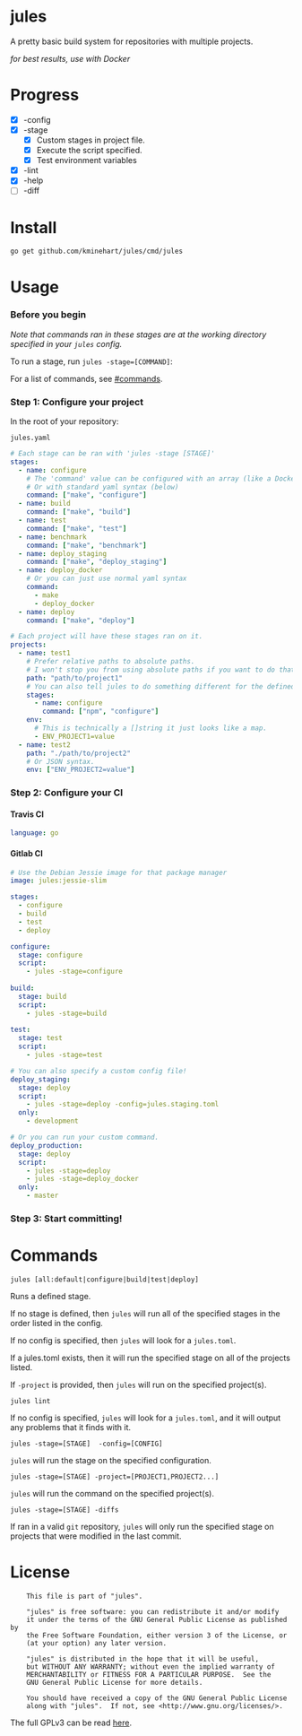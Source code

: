 # jules
A pretty basic build system for repositories with multiple projects.

_for best results, use with Docker_

# Progress
* [x] -config
* [x] -stage
  * [x] Custom stages in project file.
  * [x] Execute the script specified.
  * [x] Test environment variables
* [x] -lint
* [x] -help
* [ ] -diff

# Install

```
go get github.com/kminehart/jules/cmd/jules
```

# Usage

### Before you begin

_Note that commands ran in these stages are at the working directory specified in your `jules` config._

To run a stage, run `jules -stage=[COMMAND]`:

For a list of commands, see [#commands](#commands).

### Step 1:  Configure your project

In the root of your repository:

`jules.yaml`

```yaml
# Each stage can be ran with 'jules -stage [STAGE]'
stages:
  - name: configure
    # The 'command' value can be configured with an array (like a Dockerfile)
    # Or with standard yaml syntax (below)
    command: ["make", "configure"]
  - name: build
    command: ["make", "build"]
  - name: test
    command: ["make", "test"]
  - name: benchmark
    command: ["make", "benchmark"]
  - name: deploy_staging
    command: ["make", "deploy_staging"]
  - name: deploy_docker
    # Or you can just use normal yaml syntax
    command: 
      - make
      - deploy_docker
  - name: deploy
    command: ["make", "deploy"]

# Each project will have these stages ran on it.
projects:
  - name: test1
    # Prefer relative paths to absolute paths.
    # I won't stop you from using absolute paths if you want to do that though.
    path: "path/to/project1"
    # You can also tell jules to do something different for the defined stages for this project.
    stages:
      - name: configure
        command: ["npm", "configure"]
    env:
      # This is technically a []string it just looks like a map.
      - ENV_PROJECT1=value
  - name: test2
    path: "./path/to/project2"
    # Or JSON syntax.
    env: ["ENV_PROJECT2=value"]
```

### Step 2:  Configure your CI

#### Travis CI
```yml
language: go
```

#### Gitlab CI

```yml
# Use the Debian Jessie image for that package manager
image: jules:jessie-slim

stages:
  - configure
  - build
  - test
  - deploy

configure:
  stage: configure
  script:
    - jules -stage=configure
    
build:
  stage: build
  script:
    - jules -stage=build
    
test:
  stage: test
  script:
    - jules -stage=test

# You can also specify a custom config file!
deploy_staging:
  stage: deploy
  script:
    - jules -stage=deploy -config=jules.staging.toml
  only:
    - development

# Or you can run your custom command.
deploy_production:
  stage: deploy
  script:
    - jules -stage=deploy
    - jules -stage=deploy_docker
  only:
    - master
```

### Step 3: Start committing!

# Commands

```
jules [all:default|configure|build|test|deploy]
```

Runs a defined stage.

If no stage is defined, then `jules` will run all of the specified stages in the order listed in the config.

If no config is specified, then `jules` will look for a `jules.toml`. 

If a jules.toml exists, then it will run the specified stage on all of the projects listed.

If `-project` is provided, then `jules` will run on the specified project(s).

```
jules lint
```

If no config is specified, `jules` will look for a `jules.toml`, and it will output any problems that it finds with it.

```
jules -stage=[STAGE]  -config=[CONFIG]
```

`jules` will run the stage on the specified configuration.

```
jules -stage=[STAGE] -project=[PROJECT1,PROJECT2...]
```

`jules` will run the command on the specified project(s).

```
jules -stage=[STAGE] -diffs
```

If ran in a valid `git` repository, `jules` will only run the specified stage on projects that were modified in the last commit. 

# License

```
    This file is part of "jules".

    "jules" is free software: you can redistribute it and/or modify
    it under the terms of the GNU General Public License as published by
    the Free Software Foundation, either version 3 of the License, or
    (at your option) any later version.

    "jules" is distributed in the hope that it will be useful,
    but WITHOUT ANY WARRANTY; without even the implied warranty of
    MERCHANTABILITY or FITNESS FOR A PARTICULAR PURPOSE.  See the
    GNU General Public License for more details.

    You should have received a copy of the GNU General Public License
    along with "jules".  If not, see <http://www.gnu.org/licenses/>.
```

The full GPLv3 can be read [here](LICENSE).
